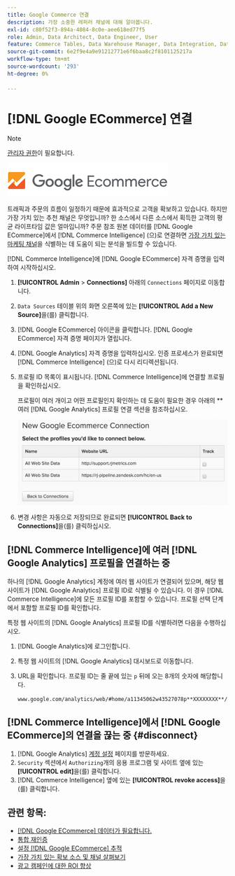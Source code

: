 ```yaml
---
title: Google Commerce 연결
description: 가장 소중한 레퍼러 채널에 대해 알아봅니다.
exl-id: c80f52f3-894a-4084-8c0e-aee618ed77f5
role: Admin, Data Architect, Data Engineer, User
feature: Commerce Tables, Data Warehouse Manager, Data Integration, Data Import/Export
source-git-commit: 6e2f9e4a9e91212771e6f6baa8c2f8101125217a
workflow-type: tm+mt
source-wordcount: '293'
ht-degree: 0%

---
```


# [!DNL Google ECommerce] 연결

>[!NOTE]
>
>[관리자 권한](../../../administrator/user-management/user-management.md)이 필요합니다.

![](../../../assets/google-ecommerce-logo.png)

트래픽과 주문의 흐름이 일정하기 때문에 효과적으로 고객을 확보하고 있습니다. 하지만 가장 가치 있는 추천 채널은 무엇입니까? 한 소스에서 다른 소스에서 획득한 고객의 평균 라이프타임 값은 얼마입니까? 주문 참조 원본 데이터를 [!DNL Google ECommerce]에서 [!DNL Commerce Intelligence] (으)로 연결하면 [가장 가치 있는 마케팅 채널](../../../data-analyst/analysis/most-value-source-channel.md)을 식별하는 데 도움이 되는 분석을 빌드할 수 있습니다.

[!DNL Commerce Intelligence]에 [!DNL Google ECommerce] 자격 증명을 입력하여 시작하십시오.

1. **[!UICONTROL Admin** > **Connections]** 아래의 `Connections` 페이지로 이동합니다.

1. `Data Sources` 테이블 위의 화면 오른쪽에 있는 **[!UICONTROL Add a New Source]**&#x200B;을(를) 클릭합니다.

1. [!DNL Google ECommerce] 아이콘을 클릭합니다. [!DNL Google ECommerce] 자격 증명 페이지가 열립니다.

1. [!DNL Google Analytics] 자격 증명을 입력하십시오. 인증 프로세스가 완료되면 [!DNL Commerce Intelligence] (으)로 다시 리디렉션됩니다.

1. 프로필 ID 목록이 표시됩니다. [!DNL Commerce Intelligence]에 연결할 프로필을 확인하십시오.

   프로필이 여러 개이고 어떤 프로필인지 확인하는 데 도움이 필요한 경우 아래의 **여러 [!DNL Google Analytics] 프로필 연결 섹션을 참조하십시오.

   ![](../../../assets/conn-mult-ga-profiles.png)<!--{: width="500"}-->

1. 변경 사항은 자동으로 저장되므로 완료되면 **[!UICONTROL Back to Connections]**&#x200B;을(를) 클릭하십시오.

## [!DNL Commerce Intelligence]에 여러 [!DNL Google Analytics] 프로필을 연결하는 중

하나의 [!DNL Google Analytics] 계정에 여러 웹 사이트가 연결되어 있으며, 해당 웹 사이트가 [!DNL Google Analytics] 프로필 ID로 식별될 수 있습니다. 이 경우 [!DNL Commerce Intelligence]에 모든 프로필 ID를 포함할 수 있습니다. 프로필 선택 단계에서 포함할 프로필 ID를 확인합니다.

특정 웹 사이트의 [!DNL Google Analytics] 프로필 ID를 식별하려면 다음을 수행하십시오.

1. [!DNL Google Analytics]에 로그인합니다.
1. 특정 웹 사이트의 [!DNL Google Analytics] 대시보드로 이동합니다.
1. URL을 확인합니다. 프로필 ID는 줄 끝에 있는 `p` 뒤에 오는 8개의 숫자에 해당합니다.

   `www.google.com/analytics/web/#home/a11345062w43527078p**XXXXXXXX**/`

## [!DNL Commerce Intelligence]에서 [!DNL Google ECommerce]의 연결을 끊는 중 {#disconnect}

1. [!DNL Google Analytics] [계정 설정](https://www.google.com/account/about/?hl=en) 페이지를 방문하세요.
1. `Security` 섹션에서 `Authorizing`개의 응용 프로그램 및 사이트 옆에 있는 **[!UICONTROL edit]**&#x200B;을(를) 클릭합니다.
1. [!DNL Commerce Intelligence] 옆에 있는 **[!UICONTROL revoke access]**&#x200B;을(를) 클릭합니다.

## 관련 항목:

* [ [!DNL Google ECommerce] 데이터가 필요합니다.](../integrations/google-ecommerce-data.md)
* [통합 재인증](https://experienceleague.adobe.com/docs/commerce-knowledge-base/kb/how-to/mbi-reauthenticating-integrations.html?lang=ko)
* [설정 [!DNL Google ECommerce] 추적](https://support.google.com/analytics/answer/1009612?hl=en)
* [가장 가치 있는 확보 소스 및 채널 살펴보기](../../analysis/most-value-source-channel.md)
* [광고 캠페인에 대한 ROI 향상](../../analysis/roi-ad-camp.md)
